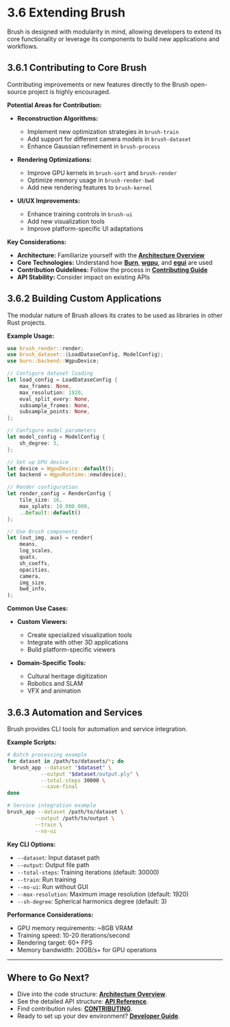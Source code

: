# 3.6 Extending Brush

Brush is designed with modularity in mind, allowing developers to extend its core functionality or leverage its components to build new applications and workflows.

## 3.6.1 Contributing to Core Brush

Contributing improvements or new features directly to the Brush open-source project is highly encouraged.

**Potential Areas for Contribution:**

*   **Reconstruction Algorithms:**
    - Implement new optimization strategies in `brush-train`
    - Add support for different camera models in `brush-dataset`
    - Enhance Gaussian refinement in `brush-process`

*   **Rendering Optimizations:**
    - Improve GPU kernels in `brush-sort` and `brush-render`
    - Optimize memory usage in `brush-render-bwd`
    - Add new rendering features to `brush-kernel`

*   **UI/UX Improvements:**
    - Enhance training controls in `brush-ui`
    - Add new visualization tools
    - Improve platform-specific UI adaptations

**Key Considerations:**

*   **Architecture:** Familiarize yourself with the **[Architecture Overview](architecture.md)**
*   **Core Technologies:** Understand how **[Burn](core-technologies.md#343-burn)**, **[wgpu](core-technologies.md#345-wgpu--wgsl)**, and **[egui](core-technologies.md#344-egui--eframe)** are used
*   **Contribution Guidelines:** Follow the process in **[Contributing Guide](../../CONTRIBUTING.md)**
*   **API Stability:** Consider impact on existing APIs

## 3.6.2 Building Custom Applications

The modular nature of Brush allows its crates to be used as libraries in other Rust projects.

**Example Usage:**

```rust
use brush_render::render;
use brush_dataset::{LoadDataseConfig, ModelConfig};
use burn::backend::WgpuDevice;

// Configure dataset loading
let load_config = LoadDataseConfig {
    max_frames: None,
    max_resolution: 1920,
    eval_split_every: None,
    subsample_frames: None,
    subsample_points: None,
};

// Configure model parameters
let model_config = ModelConfig {
    sh_degree: 3,
};

// Set up GPU device
let device = WgpuDevice::default();
let backend = WgpuRuntime::new(device);

// Render configuration
let render_config = RenderConfig {
    tile_size: 16,
    max_splats: 10_000_000,
    ..Default::default()
};

// Use Brush components
let (out_img, aux) = render(
    means,
    log_scales,
    quats,
    sh_coeffs,
    opacities,
    camera,
    img_size,
    bwd_info,
);
```

**Common Use Cases:**

*   **Custom Viewers:**
    - Create specialized visualization tools
    - Integrate with other 3D applications
    - Build platform-specific viewers

*   **Domain-Specific Tools:**
    - Cultural heritage digitization
    - Robotics and SLAM
    - VFX and animation

## 3.6.3 Automation and Services

Brush provides CLI tools for automation and service integration.

**Example Scripts:**

```bash
# Batch processing example
for dataset in /path/to/datasets/*; do
  brush_app --dataset "$dataset" \
           --output "$dataset/output.ply" \
           --total-steps 30000 \
           --save-final
done

# Service integration example
brush_app --dataset /path/to/dataset \
         --output /path/to/output \
         --train \
         --no-ui
```

**Key CLI Options:**
*   `--dataset`: Input dataset path
*   `--output`: Output file path
*   `--total-steps`: Training iterations (default: 30000)
*   `--train`: Run training
*   `--no-ui`: Run without GUI
*   `--max-resolution`: Maximum image resolution (default: 1920)
*   `--sh-degree`: Spherical harmonics degree (default: 3)

**Performance Considerations:**
*   GPU memory requirements: ~8GB VRAM
*   Training speed: 10-20 iterations/second
*   Rendering target: 60+ FPS
*   Memory bandwidth: 20GB/s+ for GPU operations

---

## Where to Go Next?

*   Dive into the code structure: **[Architecture Overview](architecture.md)**.
*   See the detailed API structure: **[API Reference](../api-reference.md)**.
*   Find contribution rules: **[CONTRIBUTING](../../CONTRIBUTING.md)**.
*   Ready to set up your dev environment? **[Developer Guide](../getting-started/developer-guide.md)**. 
